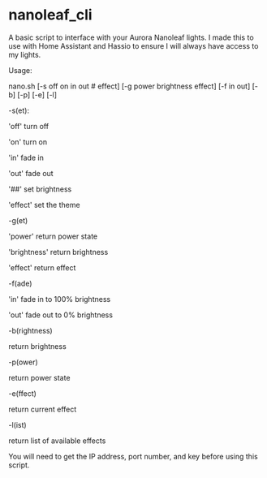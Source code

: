 # nanoleaf_cli

A basic script to interface with your Aurora Nanoleaf lights. I made this to use with Home Assistant and Hassio to ensure I will always have access to my lights.

Usage:

nano.sh [-s off on in out # effect] [-g power brightness effect] [-f in out] [-b] [-p] [-e] [-l]

-s(et):

  'off' turn off
  
  'on' turn on
  
  'in' fade in
  
  'out' fade out
  
  '##' set brightness
  
  'effect' set the theme

-g(et)

  'power' return power state
  
  'brightness' return brightness
  
  'effect' return effect

-f(ade)

  'in' fade in to 100% brightness
  
  'out' fade out to 0% brightness

-b(rightness)

  return brightness

-p(ower)

  return power state

-e(ffect)

  return current effect

-l(ist)

  return list of available effects


You will need to get the IP address, port number, and key before using this script.
